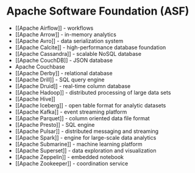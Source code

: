 # Apache Software Foundation (ASF)


- [[Apache Airflow]] - workflows
- [[Apache Arrow]] - in-memory analytics
- [[Apache Avro]] - data serialization system
- [[Apache Calcite]] - high-performance database foundation
- [[Apache Cassandra]] - scalable NoSQL database
- [[Apache CouchDB]] - JSON database
- Apache Couchbase
- [[Apache Derby]] - relational database
- [[Apache Drill]] - SQL query engine
- [[Apache Druid]] - real-time column database
- [[Apache Hadoop]] - distributed processing of large data sets
- [[Apache Hive]]
- [[Apache Iceberg]] - open table format for analytic datasets
- [[Apache Kafka]] - event streaming platform
- [[Apache Parquet]] - column oriented data file format
- [[Apache Presto]] - SQL engine
- [[Apache Pulsar]] - distributed messaging and streaming
- [[Apache Spark]] - engine for large-scale data analytics
- [[Apache Submarine]] - machine learning platform
- [[Apache Superset]] - data exploration and visualization
- [[Apache Zeppelin]] - embedded notebook
- [[Apache Zookeeper]] - coordination service

